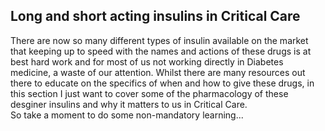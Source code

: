 ## Long and short acting insulins in Critical Care
There are now so many different types of insulin available on the market that keeping up to speed with the names and actions of these drugs is at best hard work and for most of us not working directly in Diabetes medicine, a waste of our attention. Whilst there are many resources out there to educate on the specifics of when and how to give these drugs, in this section I just want to cover some of the pharmacology of these desginer insulins and why it matters to us in Critical Care.  
So take a moment to do some non-mandatory learning...
